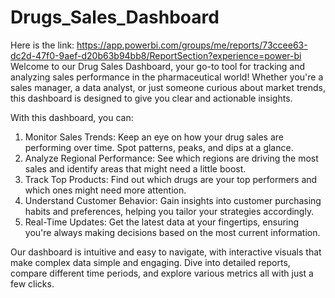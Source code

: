 # Drugs_Sales_Dashboard
Here is the link: https://app.powerbi.com/groups/me/reports/73ccee63-dc2d-47f0-9aef-d20b63b94bb8/ReportSection?experience=power-bi
Welcome to our Drug Sales Dashboard, your go-to tool for tracking and analyzing sales performance in the pharmaceutical world! Whether you're a sales manager, a data analyst, or just someone curious about market trends, this dashboard is designed to give you clear and actionable insights.

With this dashboard, you can:

1. Monitor Sales Trends: Keep an eye on how your drug sales are performing over time. Spot patterns, peaks, and dips at a glance.
2. Analyze Regional Performance: See which regions are driving the most sales and identify areas that might need a little boost.
3. Track Top Products: Find out which drugs are your top performers and which ones might need more attention.
4. Understand Customer Behavior: Gain insights into customer purchasing habits and preferences, helping you tailor your strategies accordingly.
5. Real-Time Updates: Get the latest data at your fingertips, ensuring you're always making decisions based on the most current information.

Our dashboard is intuitive and easy to navigate, with interactive visuals that make complex data simple and engaging. Dive into detailed reports, compare different time periods, and explore various metrics all with just a few clicks.
